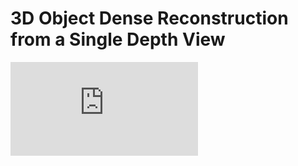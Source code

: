 # 3D Object Dense Reconstruction from a Single Depth View
![Teaser_Image](https://github.com/Yang7879/3D-RecGAN_extended/blob/master/3D-RecGAN++_sample.pdf)
